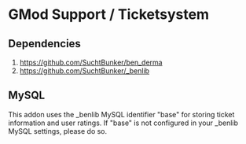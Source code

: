 # GMod Support / Ticketsystem

## Dependencies
1. https://github.com/SuchtBunker/ben_derma
2. https://github.com/SuchtBunker/_benlib

## MySQL
This addon uses the _benlib MySQL identifier "base" for storing ticket information and user ratings.
If "base" is not configured in your _benlib MySQL settings, please do so.
